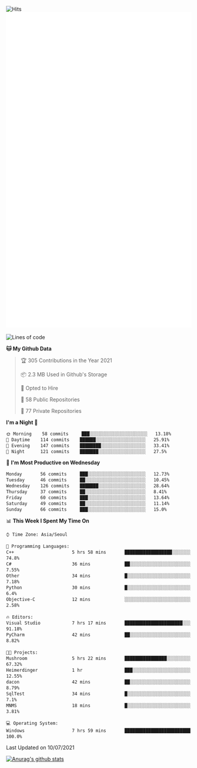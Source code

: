 ![Hits](https://hits.seeyoufarm.com/api/count/incr/badge.svg?url=https%3A%2F%2Fgithub.com%2Fkokose1234&count_bg=%2379C83D&title_bg=%23555555&icon=apple.svg&icon_color=%23E7E7E7&title=hits&edge_flat=false)
<br/>
![Metrics](https://github.com/kokose1234/kokose1234/blob/main/github-metrics.svg)

<!--START_SECTION:waka-->
![Lines of code](https://img.shields.io/badge/From%20Hello%20World%20I%27ve%20Written-13.1%20million%20lines%20of%20code-blue)

**🐱 My Github Data** 

> 🏆 305 Contributions in the Year 2021
 > 
> 📦 2.3 MB Used in Github's Storage 
 > 
> 💼 Opted to Hire
 > 
> 📜 58 Public Repositories 
 > 
> 🔑 77 Private Repositories  
 > 
**I'm a Night 🦉** 

```text
🌞 Morning    58 commits     ███░░░░░░░░░░░░░░░░░░░░░░   13.18% 
🌆 Daytime    114 commits    ██████░░░░░░░░░░░░░░░░░░░   25.91% 
🌃 Evening    147 commits    ████████░░░░░░░░░░░░░░░░░   33.41% 
🌙 Night      121 commits    ███████░░░░░░░░░░░░░░░░░░   27.5%

```
📅 **I'm Most Productive on Wednesday** 

```text
Monday       56 commits     ███░░░░░░░░░░░░░░░░░░░░░░   12.73% 
Tuesday      46 commits     ██░░░░░░░░░░░░░░░░░░░░░░░   10.45% 
Wednesday    126 commits    ███████░░░░░░░░░░░░░░░░░░   28.64% 
Thursday     37 commits     ██░░░░░░░░░░░░░░░░░░░░░░░   8.41% 
Friday       60 commits     ███░░░░░░░░░░░░░░░░░░░░░░   13.64% 
Saturday     49 commits     ██░░░░░░░░░░░░░░░░░░░░░░░   11.14% 
Sunday       66 commits     ███░░░░░░░░░░░░░░░░░░░░░░   15.0%

```


📊 **This Week I Spent My Time On** 

```text
⌚︎ Time Zone: Asia/Seoul

💬 Programming Languages: 
C++                      5 hrs 58 mins       ██████████████████░░░░░░░   74.8% 
C#                       36 mins             ██░░░░░░░░░░░░░░░░░░░░░░░   7.55% 
Other                    34 mins             █░░░░░░░░░░░░░░░░░░░░░░░░   7.18% 
Python                   30 mins             █░░░░░░░░░░░░░░░░░░░░░░░░   6.4% 
Objective-C              12 mins             ░░░░░░░░░░░░░░░░░░░░░░░░░   2.58%

🔥 Editors: 
Visual Studio            7 hrs 17 mins       ██████████████████████░░░   91.18% 
PyCharm                  42 mins             ██░░░░░░░░░░░░░░░░░░░░░░░   8.82%

🐱‍💻 Projects: 
Mushroom                 5 hrs 22 mins       ████████████████░░░░░░░░░   67.32% 
Heimerdinger             1 hr                ███░░░░░░░░░░░░░░░░░░░░░░   12.55% 
dacon                    42 mins             ██░░░░░░░░░░░░░░░░░░░░░░░   8.79% 
SqlTest                  34 mins             █░░░░░░░░░░░░░░░░░░░░░░░░   7.1% 
MNMS                     18 mins             █░░░░░░░░░░░░░░░░░░░░░░░░   3.81%

💻 Operating System: 
Windows                  7 hrs 59 mins       █████████████████████████   100.0%

```


 Last Updated on 10/07/2021
<!--END_SECTION:waka-->

[![Anurag's github stats](https://github-readme-stats.vercel.app/api?username=kokose1234&theme=dracula)](https://github.com/anuraghazra/github-readme-stats)



	
